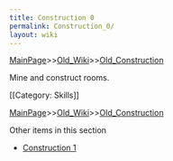 ```yaml
---
title: Construction 0
permalink: Construction_0/
layout: wiki
---
```


[MainPage](/keeperrl_wiki/ "wikilink")>>[Old_Wiki](/keeperrl_wiki/Old_Wiki "wikilink")>>[Old_Construction](/keeperrl_wiki/Old_Construction "wikilink")

Mine and construct rooms.

[[Category: Skills]]

[MainPage](/keeperrl_wiki/ "wikilink")>>[Old_Wiki](/keeperrl_wiki/Old_Wiki "wikilink")>>[Old_Construction](/keeperrl_wiki/Old_Construction "wikilink")

Other items in this section
-    [Construction 1](/keeperrl_wiki/Construction_1 "wikilink")

